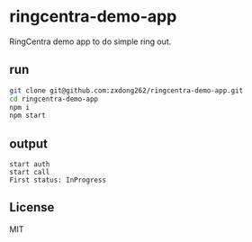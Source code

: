 # ringcentra-demo-app
RingCentra demo app to do simple ring out.

## run
```bash
git clone git@github.com:zxdong262/ringcentra-demo-app.git
cd ringcentra-demo-app
npm i
npm start
```

## output
```
start auth
start call
First status: InProgress
```

## License
MIT
